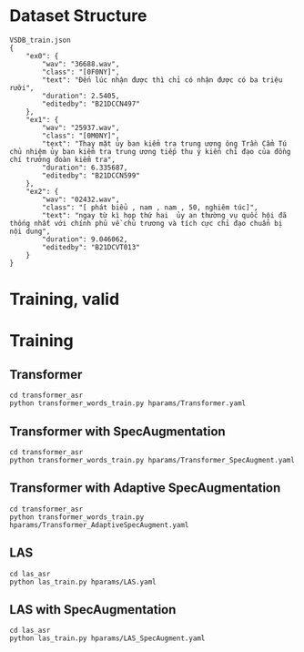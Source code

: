 # Dataset Structure
```
VSDB_train.json
{
    "ex0": {
        "wav": "36688.wav",
        "class": "[0F0NY]",
        "text": "Đến lúc nhận được thì chỉ có nhận được có ba triệu rưỡi",
        "duration": 2.5405,
        "editedby": "B21DCCN497"
    },
    "ex1": {
        "wav": "25937.wav",
        "class": "[0M0NY]",
        "text": "Thay mặt ủy ban kiểm tra trung ương ông Trần Cẩm Tú chủ nhiệm ủy ban kiểm tra trung ương tiếp thu ý kiến chỉ đạo của đồng chí trưởng đoàn kiểm tra",
        "duration": 6.335687,
        "editedby": "B21DCCN599"
    },
    "ex2": {
        "wav": "02432.wav",
        "class": "[ phát biểu , nam , nam , 50, nghiêm túc]",
        "text": "ngay từ kì họp thứ hai  ủy an thường vụ quốc hội đã thống nhất với chính phủ về chủ trương và tích cực chỉ đạo chuẩn bị nội dung",
        "duration": 9.046062,
        "editedby": "B21DCVT013"
    }
}
```
# Training, valid


# Training

## Transformer
```
cd transformer_asr
python transformer_words_train.py hparams/Transformer.yaml
```
## Transformer with  SpecAugmentation
```
cd transformer_asr
python transformer_words_train.py hparams/Transformer_SpecAugment.yaml
```
## Transformer with Adaptive SpecAugmentation
```
cd transformer_asr
python transformer_words_train.py hparams/Transformer_AdaptiveSpecAugment.yaml
```
## LAS
```
cd las_asr
python las_train.py hparams/LAS.yaml
```
## LAS with SpecAugmentation
```
cd las_asr
python las_train.py hparams/LAS_SpecAugment.yaml
```
